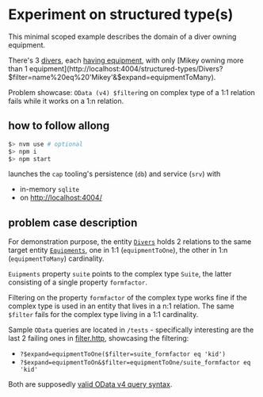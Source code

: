 # Experiment on structured type(s)


This minimal scoped example describes the domain of a diver owning equipment.

There's 3 [divers](http://localhost:4004/structured-types/Divers), each [having equipment](http://localhost:4004/structured-types/Divers?$expand=equipmentToOne), with only [Mikey owning more than 1 equipment](http://localhost:4004/structured-types/Divers?$filter=name%20eq%20'Mikey'&$expand=equipmentToMany).

Problem showcase: `OData (v4) $filter`ing on complex type of a 1:1 relation fails while it works on a 1:n relation.

## how to follow allong

```bash
$> nvm use # optional
$> npm i
$> npm start
```

launches the `cap` tooling's persistence (`db`) and service (`srv`) with

* in-memory `sqlite`
* on <http://localhost:4004/>

## problem case description

For demonstration purpose, the entity [`Divers`](db/data-model.cds) holds 2 relations to the same target entity [`Equipments`](db/data-model.cds), one in 1:1 (`equipmentToOne`), the other in 1:n (`equipmentToMany`) cardinality.

`Euipments` property `suite` points to the complex type `Suite`, the latter consisting of a single property `formfactor`.

Filtering on the property `formfactor` of the complex type works fine if the complex type is used in an entity that lives in a n:1 relation.  The same `$filter` fails for the complex type living in a 1:1 cardinality.

Sample `OData` queries are located in `/tests` - specifically interesting are the last 2 failing ones in [filter.http](tests/filter.http), showcasing the filtering:

* `?$expand=equipmentToOne($filter=suite_formfactor eq 'kid')`
* `?$expand=equipmentToOn&$filter=equipmentToOne/suite_formfactor eq 'kid'`

Both are supposedly [valid OData v4 query syntax](http://docs.oasis-open.org/odata/odata/v4.01/csprd05/part2-url-conventions/odata-v4.01-csprd05-part2-url-conventions.html#sec_SystemQueryOptionexpand).
